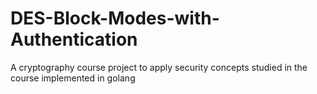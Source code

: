 # DES-Block-Modes-with-Authentication
A cryptography course project to apply security concepts studied in the course implemented in golang
